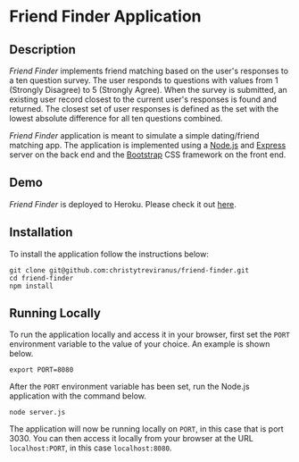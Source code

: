 # Friend Finder Application

## Description

*Friend Finder* implements friend matching based on the user's responses to a ten question survey. The user responds to questions with values from 1 (Strongly Disagree) to 5 (Strongly Agree). When the survey is submitted, an existing user record closest to the current user's responses is found and returned. The closest set of user responses is defined as the set with the lowest absolute difference for all ten questions combined.

*Friend Finder* application is meant to simulate a simple dating/friend matching app. The application is implemented using a [Node.js](https://nodejs.org/en/) and [Express](https://expressjs.com/) server on the back end and the [Bootstrap](https://getbootstrap.com) CSS framework on the front end.

## Demo
	
*Friend Finder* is deployed to Heroku. Please check it out [here](https://).

## Installation

To install the application follow the instructions below:

	git clone git@github.com:christytreviranus/friend-finder.git
	cd friend-finder
	npm install
	
## Running Locally

To run the application locally and access it in your browser, first set the `PORT` environment variable to the value of your choice. An example is shown below.

	export PORT=8080
	
After the `PORT` environment variable has been set, run the Node.js application with the command below.

	node server.js
	
The application will now be running locally on `PORT`, in this case that is port 3030. You can then access it locally from your browser at the URL `localhost:PORT`, in this case `localhost:8080`.